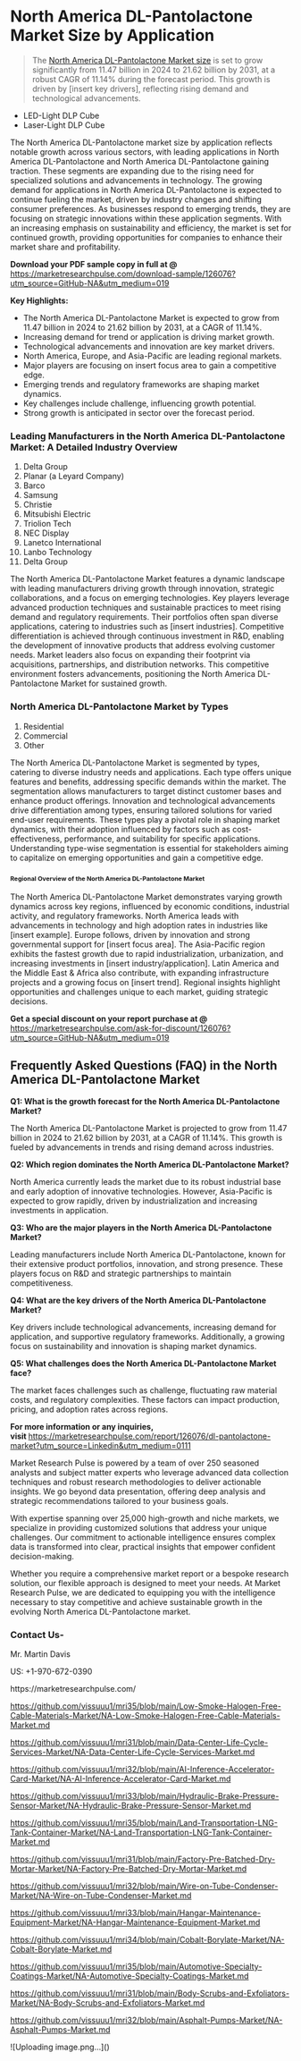 <h1>North America DL-Pantolactone Market&nbsp;Size by Application</h1><blockquote><p>The <a href="https://marketresearchpulse.com/download-sample/126076?utm_source=GitHub-NA&amp;utm_medium=019">North America DL-Pantolactone Market size</a> is set to grow significantly from 11.47 billion in 2024 to 21.62 billion by 2031, at a robust CAGR of 11.14% during the forecast period. This growth is driven by [insert key drivers], reflecting rising demand and technological advancements.</p></blockquote><ul><li>LED-Light DLP Cube<li> Laser-Light DLP Cube</li></ul><p>The North America DL-Pantolactone market size by application reflects notable growth across various sectors, with leading applications in North America DL-Pantolactone and North America DL-Pantolactone gaining traction. These segments are expanding due to the rising need for specialized solutions and advancements in technology. The growing demand for applications in North America DL-Pantolactone is expected to continue fueling the market, driven by industry changes and shifting consumer preferences. As businesses respond to emerging trends, they are focusing on strategic innovations within these application segments. With an increasing emphasis on sustainability and efficiency, the market is set for continued growth, providing opportunities for companies to enhance their market share and profitability.</p><p><strong>Download your PDF sample copy in full at @ </strong><a href="https://marketresearchpulse.com/download-sample/126076?utm_source=GitHub-NA&amp;utm_medium=019">https://marketresearchpulse.com/download-sample/126076?utm_source=GitHub-NA&amp;utm_medium=019</a></p><p><strong>Key Highlights: </strong></p><ul><li>The North America DL-Pantolactone Market is expected to grow from 11.47 billion in 2024 to 21.62 billion by 2031, at a CAGR of 11.14%.</li><li>Increasing demand for trend or application is driving market growth.</li><li>Technological advancements and innovation are key market drivers.</li><li>North America, Europe, and Asia-Pacific are leading regional markets.</li><li>Major players are focusing on insert focus area to gain a competitive edge.</li><li>Emerging trends and regulatory frameworks are shaping market dynamics.</li><li>Key challenges include challenge, influencing growth potential.</li><li>Strong growth is anticipated in sector over the forecast period.</li></ul><h3>Leading Manufacturers in the North America DL-Pantolactone Market: A Detailed Industry Overview</h3><ol><li>Delta Group</li><li>Planar (a Leyard Company)</li><li>Barco</li><li>Samsung</li><li>Christie</li><li>Mitsubishi Electric</li><li>Triolion Tech</li><li>NEC Display</li><li>Lanetco International</li><li>Lanbo Technology</li><li>Delta Group</li></ol><div class="flex max-w-full flex-col flex-grow"><div class="min-h-8 text-message flex w-full flex-col items-end gap-2 whitespace-normal break-words [.text-message+&amp;]:mt-5" dir="auto" data-message-author-role="assistant" data-message-id="fd8432e4-4910-450d-b182-61b7bfb0a01f" data-message-model-slug="gpt-4o"><div class="flex w-full flex-col gap-1 empty:hidden first:pt-[3px]"><div class="markdown prose w-full break-words dark:prose-invert light"><p>The North America DL-Pantolactone Market features a dynamic landscape with leading manufacturers driving growth through innovation, strategic collaborations, and a focus on emerging technologies. Key players leverage advanced production techniques and sustainable practices to meet rising demand and regulatory requirements. Their portfolios often span diverse applications, catering to industries such as [insert industries]. Competitive differentiation is achieved through continuous investment in R&amp;D, enabling the development of innovative products that address evolving customer needs. Market leaders also focus on expanding their footprint via acquisitions, partnerships, and distribution networks. This competitive environment fosters advancements, positioning the North America DL-Pantolactone Market for sustained growth.</p></div></div></div></div><h3>North America DL-Pantolactone Market by Types</h3><ol><li>Residential<li> Commercial<li> Other</li></ol><div class="flex max-w-full flex-col flex-grow"><div class="min-h-8 text-message flex w-full flex-col items-end gap-2 whitespace-normal break-words [.text-message+&amp;]:mt-5" dir="auto" data-message-author-role="assistant" data-message-id="084470be-0bb7-4664-bddf-5156b4f41249" data-message-model-slug="gpt-4o-mini"><div class="flex w-full flex-col gap-1 empty:hidden first:pt-[3px]"><div class="markdown prose w-full break-words dark:prose-invert light"><p>The North America DL-Pantolactone Market is segmented by types, catering to diverse industry needs and applications. Each type offers unique features and benefits, addressing specific demands within the market. The segmentation allows manufacturers to target distinct customer bases and enhance product offerings. Innovation and technological advancements drive differentiation among types, ensuring tailored solutions for varied end-user requirements. These types play a pivotal role in shaping market dynamics, with their adoption influenced by factors such as cost-effectiveness, performance, and suitability for specific applications. Understanding type-wise segmentation is essential for stakeholders aiming to capitalize on emerging opportunities and gain a competitive edge.</p></div></div></div></div><h3><span style="font-size: 11px;">Regional Overview of the North America DL-Pantolactone Market</span></h3><div class="flex max-w-full flex-col flex-grow"><div class="min-h-8 text-message flex w-full flex-col items-end gap-2 whitespace-normal break-words [.text-message+&amp;]:mt-5" dir="auto" data-message-author-role="assistant" data-message-id="e9038762-ce64-4e30-91c9-9bd413514231" data-message-model-slug="gpt-4o-mini"><div class="flex w-full flex-col gap-1 empty:hidden first:pt-[3px]"><div class="markdown prose w-full break-words dark:prose-invert light"><p>The North America DL-Pantolactone Market demonstrates varying growth dynamics across key regions, influenced by economic conditions, industrial activity, and regulatory frameworks. North America leads with advancements in technology and high adoption rates in industries like [insert example]. Europe follows, driven by innovation and strong governmental support for [insert focus area]. The Asia-Pacific region exhibits the fastest growth due to rapid industrialization, urbanization, and increasing investments in [insert industry/application]. Latin America and the Middle East &amp; Africa also contribute, with expanding infrastructure projects and a growing focus on [insert trend]. Regional insights highlight opportunities and challenges unique to each market, guiding strategic decisions.</p></div></div></div></div><p><strong>Get a special discount on your report purchase at @ </strong><a href="https://marketresearchpulse.com/ask-for-discount/126076?utm_source=GitHub-NA&amp;utm_medium=019">https://marketresearchpulse.com/ask-for-discount/126076?utm_source=GitHub-NA&amp;utm_medium=019</a></p><h2>Frequently Asked Questions (FAQ) in the North America DL-Pantolactone Market</h2><p><strong>Q1: What is the growth forecast for the North America DL-Pantolactone Market?</strong></p><p>The North America DL-Pantolactone Market is projected to grow from 11.47 billion in 2024 to 21.62 billion by 2031, at a CAGR of 11.14%. This growth is fueled by advancements in trends and rising demand across industries.</p><p><strong>Q2: Which region dominates the North America DL-Pantolactone Market?</strong></p><p>North America currently leads the market due to its robust industrial base and early adoption of innovative technologies. However, Asia-Pacific is expected to grow rapidly, driven by industrialization and increasing investments in application.</p><p><strong>Q3: Who are the major players in the North America DL-Pantolactone Market?</strong></p><p>Leading manufacturers include North America DL-Pantolactone, known for their extensive product portfolios, innovation, and strong presence. These players focus on R&amp;D and strategic partnerships to maintain competitiveness.</p><p><strong>Q4: What are the key drivers of the North America DL-Pantolactone Market?</strong></p><p>Key drivers include technological advancements, increasing demand for application, and supportive regulatory frameworks. Additionally, a growing focus on sustainability and innovation is shaping market dynamics.</p><p><strong>Q5: What challenges does the North America DL-Pantolactone Market face?</strong></p><p>The market faces challenges such as challenge, fluctuating raw material costs, and regulatory complexities. These factors can impact production, pricing, and adoption rates across regions.</p><p><strong>For more information or any inquiries, visit&nbsp;</strong><a href="https://marketresearchpulse.com/report/126076/dl-pantolactone-market?utm_source=Linkedin&utm_medium=0111">https://marketresearchpulse.com/report/126076/dl-pantolactone-market?utm_source=Linkedin&utm_medium=0111</a></p><p>Market Research Pulse is powered by a team of over 250 seasoned analysts and subject matter experts who leverage advanced data collection techniques and robust research methodologies to deliver actionable insights. We go beyond data presentation, offering deep analysis and strategic recommendations tailored to your business goals.</p><p>With expertise spanning over 25,000 high-growth and niche markets, we specialize in providing customized solutions that address your unique challenges. Our commitment to actionable intelligence ensures complex data is transformed into clear, practical insights that empower confident decision-making.</p><p>Whether you require a comprehensive market report or a bespoke research solution, our flexible approach is designed to meet your needs. At Market Research Pulse, we are dedicated to equipping you with the intelligence necessary to stay competitive and achieve sustainable growth in the evolving North America DL-Pantolactone market.</p><h3><strong>Contact Us-</strong></h3><p>Mr. Martin Davis</p><p>US: +1-970-672-0390</p><p>https://marketresearchpulse.com/</p><p><a href="https://github.com/vissuuu1/mri35/blob/main/Low-Smoke-Halogen-Free-Cable-Materials-Market/NA-Low-Smoke-Halogen-Free-Cable-Materials-Market.md">https://github.com/vissuuu1/mri35/blob/main/Low-Smoke-Halogen-Free-Cable-Materials-Market/NA-Low-Smoke-Halogen-Free-Cable-Materials-Market.md</a></p><p><a href="https://github.com/vissuuu1/mri31/blob/main/Data-Center-Life-Cycle-Services-Market/NA-Data-Center-Life-Cycle-Services-Market.md">https://github.com/vissuuu1/mri31/blob/main/Data-Center-Life-Cycle-Services-Market/NA-Data-Center-Life-Cycle-Services-Market.md</a></p><p><a href="https://github.com/vissuuu1/mri32/blob/main/AI-Inference-Accelerator-Card-Market/NA-AI-Inference-Accelerator-Card-Market.md">https://github.com/vissuuu1/mri32/blob/main/AI-Inference-Accelerator-Card-Market/NA-AI-Inference-Accelerator-Card-Market.md</a></p><p><a href="https://github.com/vissuuu1/mri33/blob/main/Hydraulic-Brake-Pressure-Sensor-Market/NA-Hydraulic-Brake-Pressure-Sensor-Market.md">https://github.com/vissuuu1/mri33/blob/main/Hydraulic-Brake-Pressure-Sensor-Market/NA-Hydraulic-Brake-Pressure-Sensor-Market.md</a></p><p><a href="https://github.com/vissuuu1/mri35/blob/main/Land-Transportation-LNG-Tank-Container-Market/NA-Land-Transportation-LNG-Tank-Container-Market.md">https://github.com/vissuuu1/mri35/blob/main/Land-Transportation-LNG-Tank-Container-Market/NA-Land-Transportation-LNG-Tank-Container-Market.md</a></p><p><a href="https://github.com/vissuuu1/mri31/blob/main/Factory-Pre-Batched-Dry-Mortar-Market/NA-Factory-Pre-Batched-Dry-Mortar-Market.md">https://github.com/vissuuu1/mri31/blob/main/Factory-Pre-Batched-Dry-Mortar-Market/NA-Factory-Pre-Batched-Dry-Mortar-Market.md</a></p><p><a href="https://github.com/vissuuu1/mri32/blob/main/Wire-on-Tube-Condenser-Market/NA-Wire-on-Tube-Condenser-Market.md">https://github.com/vissuuu1/mri32/blob/main/Wire-on-Tube-Condenser-Market/NA-Wire-on-Tube-Condenser-Market.md</a></p><p><a href="https://github.com/vissuuu1/mri33/blob/main/Hangar-Maintenance-Equipment-Market/NA-Hangar-Maintenance-Equipment-Market.md">https://github.com/vissuuu1/mri33/blob/main/Hangar-Maintenance-Equipment-Market/NA-Hangar-Maintenance-Equipment-Market.md</a></p><p><a href="https://github.com/vissuuu1/mri34/blob/main/Cobalt-Borylate-Market/NA-Cobalt-Borylate-Market.md">https://github.com/vissuuu1/mri34/blob/main/Cobalt-Borylate-Market/NA-Cobalt-Borylate-Market.md</a></p><p><a href="https://github.com/vissuuu1/mri35/blob/main/Automotive-Specialty-Coatings-Market/NA-Automotive-Specialty-Coatings-Market.md">https://github.com/vissuuu1/mri35/blob/main/Automotive-Specialty-Coatings-Market/NA-Automotive-Specialty-Coatings-Market.md</a></p><p><a href="https://github.com/vissuuu1/mri31/blob/main/Body-Scrubs-and-Exfoliators-Market/NA-Body-Scrubs-and-Exfoliators-Market.md">https://github.com/vissuuu1/mri31/blob/main/Body-Scrubs-and-Exfoliators-Market/NA-Body-Scrubs-and-Exfoliators-Market.md</a></p><p><a href="https://github.com/vissuuu1/mri32/blob/main/Asphalt-Pumps-Market/NA-Asphalt-Pumps-Market.md">https://github.com/vissuuu1/mri32/blob/main/Asphalt-Pumps-Market/NA-Asphalt-Pumps-Market.md</a></p>
![Uploading image.png…]()
